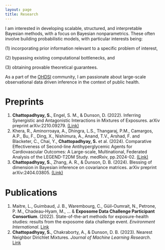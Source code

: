 ```yaml
---
layout: page
title: Research
---
```


I am interested in developing scalable, structured, and interpretable Bayesian methods, with a focus on Bayesian nonparametrics. These often involve building probabilistic models, with particular interests being: 

(1) incorporating prior information relevant to a specific problem of interest, 

(2) bypassing existing computational bottlenecks, and 

(3) obtaining provable theoretical guarantees. 

As a part of the [OHDSI](https://ohdsi.org/) community, I am passionate about large-scale observational data driven inference in the context of public health.

<!--- Earlier, I had 

1. Collaborated with [Dr. Antik Chakraborty](https://antik015.github.io/) in developing [**Nearest Neighbor Dirichlet Mixtures**](https://arxiv.org/abs/2003.07953), a scalable method for density estimation as an alternative to traditional Bayesian density estimators such as the [Dirichlet process mixture model](https://www.gatsby.ucl.ac.uk/~ywteh/research/npbayes/dp.pdf). 
2. Developed [**Synergistic Antagonistic Interaction Detection**](https://arxiv.org/abs/2210.09279), an interpretable and efficient method for detection of synergistic and antagonistic interactions between chemical exposures in epidemiological data, in collaboration with [Dr. Stephanie M. Engel](https://sph.unc.edu/adv_profile/stephanie-m-engel-phd/). --->

# Preprints

1. **Chattopadhyay, S.**, Engel, S. M., & Dunson, D. (2022). Inferring Synergistic and Antagonistic Interactions in Mixtures of Exposures. arXiv preprint arXiv:2210.09279. [(Link)](https://arxiv.org/abs/2210.09279)
2. Khera, R., Aminorroaya, A., Dhingra, L.S., Thangaraj, P.M., Camargos, A.P., Bu, F., Ding, X., Nishimura, A., Anand, T.V., Arshad, F. and Blacketer, C., Chai, Y., **Chattopadhyay, S.** et al. (2024). Comparative Effectiveness of Second-line Antihyperglycemic Agents for Cardiovascular Outcomes: A Large-scale, Multinational, Federated Analysis of the LEGEND-T2DM Study. medRxiv, pp.2024-02. [(Link)](https://www.medrxiv.org/content/10.1101/2024.02.05.24302354v2)
3. **Chattopadhyay, S.**, Zhang, A. R., & Dunson, D. B. (2024). Blessing of dimension in Bayesian inference on covariance matrices. arXiv preprint arXiv:2404.03805. [(Link)](https://arxiv.org/abs/2404.03805)

# Publications

1. Maitre, L., Guimbaud, J. B., Warembourg, C., Güil-Oumrait, N., Petrone, P. M., Chadeau-Hyam, M., ... & **Exposome Data Challenge Participant Consortium**. (2022). State-of-the-art methods for exposure-health studies: results from the exposome data challenge event. _Environment International_. [Link](https://www.sciencedirect.com/science/article/pii/S016041202200349X)
2. **Chattopadhyay, S.**, Chakraborty, A., & Dunson, D. B. (2023). Nearest Neighbor Dirichlet Mixtures. _Journal of Machine Learning Research_. [Link](https://www.jmlr.org/papers/v24/21-0116.html)


